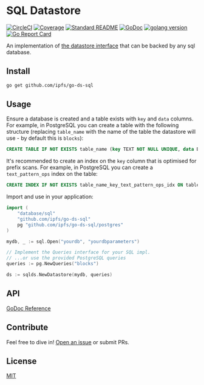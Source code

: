 # SQL Datastore

[![CircleCI](https://circleci.com/gh/ipfs/go-ds-sql.svg?style=shield)](https://circleci.com/gh/ipfs/go-ds-sql)
[![Coverage](https://codecov.io/gh/ipfs/go-ds-sql/branch/master/graph/badge.svg)](https://codecov.io/gh/ipfs/go-ds-sql)
[![Standard README](https://img.shields.io/badge/readme%20style-standard-brightgreen.svg)](https://github.com/RichardLitt/standard-readme)
[![GoDoc](http://img.shields.io/badge/godoc-reference-5272B4.svg)](https://godoc.org/github.com/ipfs/go-ds-sql)
[![golang version](https://img.shields.io/badge/golang-%3E%3D1.14.0-orange.svg)](https://golang.org/)
[![Go Report Card](https://goreportcard.com/badge/github.com/ipfs/go-ds-sql)](https://goreportcard.com/report/github.com/ipfs/go-ds-sql)

An implementation of [the datastore interface](https://github.com/ipfs/go-datastore)
that can be backed by any sql database.

## Install

```sh
go get github.com/ipfs/go-ds-sql
```

## Usage

Ensure a database is created and a table exists with `key` and `data` columns. For example, in PostgreSQL you can create a table with the following structure (replacing `table_name` with the name of the table the datastore will use - by default this is `blocks`):

```sql
CREATE TABLE IF NOT EXISTS table_name (key TEXT NOT NULL UNIQUE, data BYTEA)
```

It's recommended to create an index on the `key` column that is optimised for prefix scans. For example, in PostgreSQL you can create a `text_pattern_ops` index on the table:

```sql
CREATE INDEX IF NOT EXISTS table_name_key_text_pattern_ops_idx ON table_name (key text_pattern_ops)
```

Import and use in your application:

```go
import (
	"database/sql"
	"github.com/ipfs/go-ds-sql"
	pg "github.com/ipfs/go-ds-sql/postgres"
)

mydb, _ := sql.Open("yourdb", "yourdbparameters")

// Implement the Queries interface for your SQL impl.
// ...or use the provided PostgreSQL queries
queries := pg.NewQueries("blocks")

ds := sqlds.NewDatastore(mydb, queries)
```

## API

[GoDoc Reference](https://godoc.org/github.com/ipfs/go-ds-sql)

## Contribute

Feel free to dive in! [Open an issue](https://github.com/ipfs/go-ds-sql/issues/new) or submit PRs.

## License

[MIT](LICENSE)
